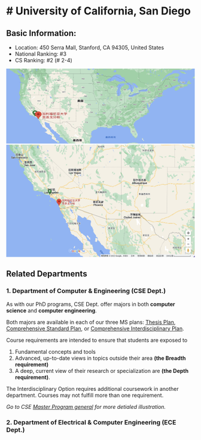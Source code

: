 # # University of California, San Diego
## Basic Information:
- Location: 450 Serra Mall, Stanford, CA 94305, United States
- National Ranking: #3
- CS Ranking: #2 (# 2-4)

<img src="01.png" width="600px" height="200px">

<img src="02.png" width="600px" height="300px">


## Related Departments
### 1. Department of Computer & Engineering (CSE Dept.)

As with our PhD programs, CSE Dept. offer majors in both **computer science** and **computer engineering**.

Both majors are available in each of our three MS plans: [<u>Thesis Plan</u>](https://cse.ucsd.edu/graduate/degree-programs/ms-program/ms-2015-thesis), [<u>Comprehensive Standard Plan</u>](https://cse.ucsd.edu/graduate/degree-programs/ms-program/ms-2015-comp-standard), or [<u>Comprehensive Interdisciplinary Plan</u>](https://cse.ucsd.edu/graduate/degree-programs/ms-program/ms-2015-comp-interdisc). 

Course requirements are intended to ensure that students are exposed to
1. Fundamental concepts and tools
2. Advanced, up-to-date views in topics outside their area **(the Breadth requirement)**
3. A deep, current view of their research or specialization are **(the Depth requirement)**.

The Interdisciplinary Option requires additional coursework in another department.  Courses may not fulfill more than one requirement.

*Go to CSE [Master Program general](https://cse.ucsd.edu/graduate/degree-programs/ms-program) for more detialed illustration.*

### 2. Department of Electrical & Computer Engineering (ECE Dept.)



